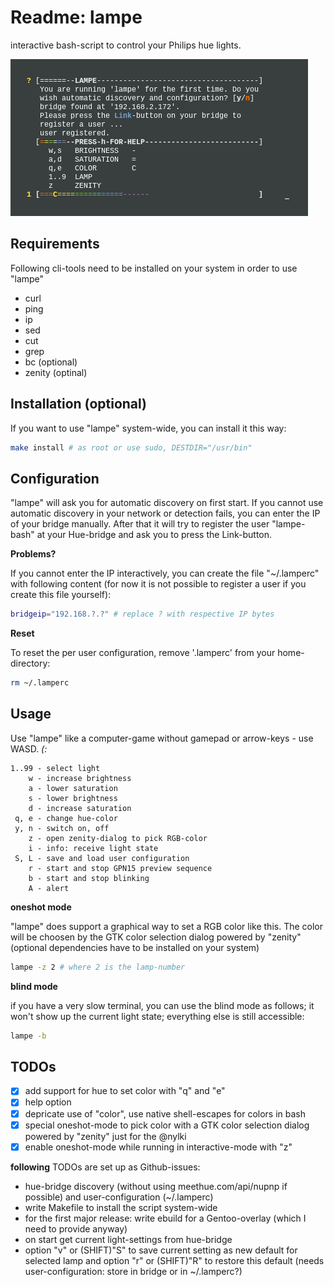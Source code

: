 # Readme: lampe
interactive bash-script to control your Philips hue lights.

![lampe](/lampe.png)

## Requirements
Following cli-tools need to be installed on your system in order to use "lampe"
- curl
- ping
- ip
- sed
- cut
- grep 
- bc (optional)
- zenity (optinal)

## Installation (optional)
If you want to use "lampe" system-wide, you can install it this way:
```.sh
make install # as root or use sudo, DESTDIR="/usr/bin"
```

## Configuration
"lampe" will ask you for automatic discovery on first start. If you cannot use automatic discovery in your network or detection fails, you can enter the IP of your bridge manually. After that it will try to register the user "lampe-bash" at your Hue-bridge and ask you to press the Link-button.  

**Problems?**

If you cannot enter the IP interactively, you can create the file "~/.lamperc" with following content (for now it is not possible to register a user if you create this file yourself):
```.sh
bridgeip="192.168.?.?" # replace ? with respective IP bytes
```

**Reset**

To reset the per user configuration, remove '.lamperc' from your home-directory:
```.sh
rm ~/.lamperc
```

## Usage
Use "lampe" like a computer-game without gamepad or arrow-keys - use WASD. *(:*
```
1..99 - select light 
    w - increase brightness
    a - lower saturation
    s - lower brightness
    d - increase saturation
 q, e - change hue-color
 y, n - switch on, off
    z - open zenity-dialog to pick RGB-color 
    i - info: receive light state
 S, L - save and load user configuration
    r - start and stop GPN15 preview sequence
    b - start and stop blinking
    A - alert
```

**oneshot mode**

"lampe" does support a graphical way to set a RGB color like this. The color will be choosen by the GTK color selection dialog powered by "zenity" (optional dependencies have to be installed on your system)
```.sh
lampe -z 2 # where 2 is the lamp-number
```

**blind mode**

if you have a very slow terminal, you can use the blind mode as follows; it won't show up the current light state; everything else is still accessible:
```.sh
lampe -b
```

## TODOs
- [x] add support for hue to set color with "q" and "e"
- [x] help option
- [x] depricate use of "color", use native shell-escapes for colors in bash
- [x] special oneshot-mode to pick color with a GTK color selection dialog powered by "zenity" just for the @nylki
- [x] enable oneshot-mode while running in interactive-mode with "z"

**following** TODOs are set up as Github-issues:
- hue-bridge discovery (without using meethue.com/api/nupnp if possible) and user-configuration (~/.lamperc)
- write Makefile to install the script system-wide
- for the first major release: write ebuild for a Gentoo-overlay (which I need to provide anyway)
- on start get current light-settings from hue-bridge
- option "v" or (SHIFT)"S" to save current setting as new default for selected lamp and option "r" or (SHIFT)"R" to restore this default (needs user-configuration: store in bridge or in ~/.lamperc?)
